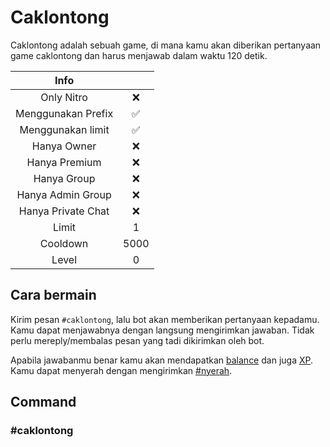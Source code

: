 # Caklontong

Caklontong adalah sebuah game, di mana kamu akan diberikan pertanyaan game caklontong dan harus menjawab dalam waktu 120 detik.

|                       Info                        |      |
| :-----------------------------------------------: | :--: |
| <div class="label license nitro">Only Nitro</div> |  ❌  |
|                Menggunakan Prefix                 |  ✅  |
|                 Menggunakan limit                 |  ✅  |
|                    Hanya Owner                    |  ❌  |
|                   Hanya Premium                   |  ❌  |
|                    Hanya Group                    |  ❌  |
|                 Hanya Admin Group                 |  ❌  |
|                Hanya Private Chat                 |  ❌  |
|                       Limit                       |  1   |
|                     Cooldown                      | 5000 |
|                       Level                       |  0   |

## Cara bermain

Kirim pesan `#caklontong`, lalu bot akan memberikan pertanyaan kepadamu. Kamu dapat menjawabnya dengan langsung mengirimkan jawaban. Tidak perlu mereply/membalas pesan yang tadi dikirimkan oleh bot.

Apabila jawabanmu benar kamu akan mendapatkan [balance](../../category/balance) dan juga [XP](../../category/xp). Kamu dapat menyerah dengan mengirimkan [#nyerah](./nyerah).

## Command

### #caklontong
